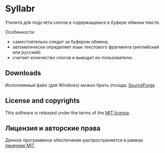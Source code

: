 # Syllabr

Утилита для подсчёта слогов в содержащемся в буфере обмена тексте.

Особенности:

* самостоятельно следит за буфером обмена;
* автоматически определяет язык текстового фрагмента (английский или русский)
* считает количество слогов и выводит их пользователю.


## Downloads

Исполняемый файл (для Windows) можно брать отсюда: [SourceForge](https://sourceforge.net/projects/syllabr/files/)


## License and copyrights

This software is released under the terms of the [MIT license](https://github.com/coquin/Syllabr/blob/master/LICENSE.md).

## Лицензия и авторские права

Данное программное обеспечение распространяется в рамках [лицензии MIT](https://github.com/coquin/Syllabr/blob/master/LICENSE.md).